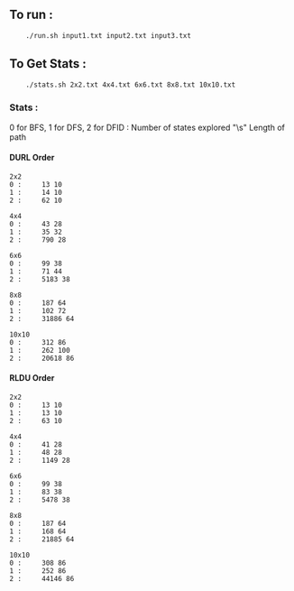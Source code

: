 ## To run : 

```bash
    ./run.sh input1.txt input2.txt input3.txt 
```

## To Get Stats :
```bash
    ./stats.sh 2x2.txt 4x4.txt 6x6.txt 8x8.txt 10x10.txt 
```

### Stats :

0 for BFS, 1 for DFS, 2 for DFID : Number of states explored "\s" Length of path

#### DURL Order


``` 
2x2
0 : 	13 10
1 : 	14 10
2 : 	62 10

4x4
0 : 	43 28
1 : 	35 32
2 : 	790 28

6x6
0 : 	99 38
1 : 	71 44
2 : 	5183 38

8x8
0 : 	187 64
1 : 	102 72
2 : 	31886 64

10x10
0 : 	312 86
1 : 	262 100
2 : 	20618 86
```

#### RLDU Order


```
2x2
0 : 	13 10
1 : 	13 10
2 : 	63 10

4x4
0 : 	41 28
1 : 	48 28
2 : 	1149 28

6x6
0 : 	99 38
1 : 	83 38
2 : 	5478 38

8x8
0 : 	187 64
1 : 	168 64
2 : 	21885 64

10x10
0 : 	308 86
1 : 	252 86
2 : 	44146 86
```
